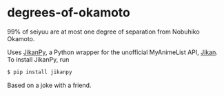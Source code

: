 # degrees-of-okamoto
99% of seiyuu are at most one degree of separation from Nobuhiko Okamoto.

Uses [JikanPy](https://github.com/abhinavk99/jikanpy), a Python wrapper for the unofficial MyAnimeList API, [Jikan](https://github.com/jikan-me/jikan). To install JikanPy, run

```bash
$ pip install jikanpy
```

Based on a joke with a friend.
